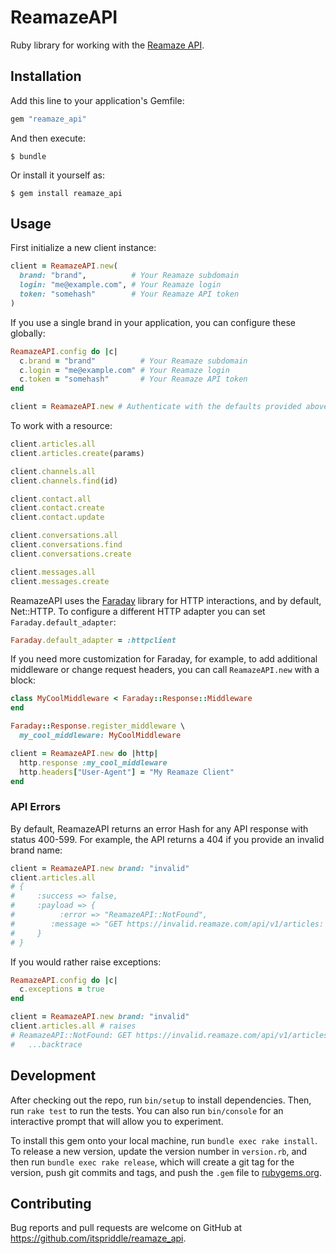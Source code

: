 # ReamazeAPI

Ruby library for working with the [Reamaze API][].

[Reamaze API]: https://www.reamaze.com/api

## Installation

Add this line to your application's Gemfile:

```ruby
gem "reamaze_api"
```

And then execute:

    $ bundle

Or install it yourself as:

    $ gem install reamaze_api

## Usage

First initialize a new client instance:

```ruby
client = ReamazeAPI.new(
  brand: "brand",          # Your Reamaze subdomain
  login: "me@example.com", # Your Reamaze login
  token: "somehash"        # Your Reamaze API token
)
```

If you use a single brand in your application, you can configure these
globally:

```ruby
ReamazeAPI.config do |c|
  c.brand = "brand"          # Your Reamaze subdomain
  c.login = "me@example.com" # Your Reamaze login
  c.token = "somehash"       # Your Reamaze API token
end

client = ReamazeAPI.new # Authenticate with the defaults provided above
```

To work with a resource:

```ruby
client.articles.all
client.articles.create(params)

client.channels.all
client.channels.find(id)

client.contact.all
client.contact.create
client.contact.update

client.conversations.all
client.conversations.find
client.conversations.create

client.messages.all
client.messages.create
```

ReamazeAPI uses the [Faraday][] library for HTTP interactions, and by default,
Net::HTTP. To configure a different HTTP adapter you can set
`Faraday.default_adapter`:

```ruby
Faraday.default_adapter = :httpclient
```

If you need more customization for Faraday, for example, to add additional
middleware or change request headers, you can call `ReamazeAPI.new` with a
block:

```ruby
class MyCoolMiddleware < Faraday::Response::Middleware
end

Faraday::Response.register_middleware \
  my_cool_middleware: MyCoolMiddleware

client = ReamazeAPI.new do |http|
  http.response :my_cool_middleware
  http.headers["User-Agent"] = "My Reamaze Client"
end
```

[Faraday]: https://github.com/lostisland/faraday

### API Errors

By default, ReamazeAPI returns an error Hash for any API response with status
400-599. For example, the API returns a 404 if you provide an invalid brand
name:

```ruby
client = ReamazeAPI.new brand: "invalid"
client.articles.all
# {
#     :success => false,
#     :payload => {
#          :error => "ReamazeAPI::NotFound",
#        :message => "GET https://invalid.reamaze.com/api/v1/articles: 404"
#     }
# }
```

If you would rather raise exceptions:

```ruby
ReamazeAPI.config do |c|
  c.exceptions = true
end

client = ReamazeAPI.new brand: "invalid"
client.articles.all # raises
# ReamazeAPI::NotFound: GET https://invalid.reamaze.com/api/v1/articles: 404
#   ...backtrace
```

## Development

After checking out the repo, run `bin/setup` to install dependencies. Then,
run `rake test` to run the tests. You can also run `bin/console` for an
interactive prompt that will allow you to experiment.

To install this gem onto your local machine, run `bundle exec rake install`.
To release a new version, update the version number in `version.rb`, and then
run `bundle exec rake release`, which will create a git tag for the version,
push git commits and tags, and push the `.gem` file to
[rubygems.org](https://rubygems.org).

## Contributing

Bug reports and pull requests are welcome on GitHub at
https://github.com/itspriddle/reamaze_api.

